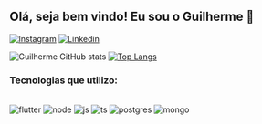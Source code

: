 ## Olá, seja bem vindo! Eu sou o Guilherme 👋

[![Instagram](https://img.shields.io/badge/Instagram-E4405F?style=for-the-badge&logo=instagram&logoColor=white)](https://www.instagram.com/gui1andre/)
[![Linkedin](https://img.shields.io/badge/LinkedIn-0077B5?style=for-the-badge&logo=linkedin&logoColor=white)](https://www.linkedin.com/in/guilherme-andre-de-souza-b21b63131/)

![Guilherme GitHub stats](https://github-readme-stats.vercel.app/api?username=gui1andre&count_private=true&show_icons=true&theme=tokyonight)
[![Top Langs](https://github-readme-stats.vercel.app/api/top-langs/?username=gui1andre&layout=compact&theme=tokyonight)](https://github.com/anuraghazra/github-readme-stats)

### Tecnologias que utilizo:

<div style="display: inline_block"></br>
<img alt="flutter" src="https://img.shields.io/badge/Flutter-02569B?style=for-the-badge&logo=flutter&logoColor=white">
<img alt="node" src="https://img.shields.io/badge/Node.js-43853D?style=for-the-badge&logo=node.js&logoColor=white">
<img alt="js" src="https://img.shields.io/badge/JavaScript-F7DF1E?style=for-the-badge&logo=javascript&logoColor=black">
<img alt="ts" src="https://img.shields.io/badge/TypeScript-007ACC?style=for-the-badge&logo=typescript&logoColor=white">
<img alt="postgres" src="https://img.shields.io/badge/PostgreSQL-316192?style=for-the-badge&logo=postgresql&logoColor=white">
<img alt="mongo" src="https://img.shields.io/badge/MongoDB-4EA94B?style=for-the-badge&logo=mongodb&logoColor=white">
</div>

